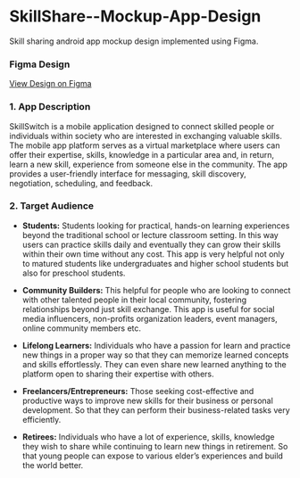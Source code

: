 # SkillShare--Mockup-App-Design
Skill sharing android app mockup design implemented using Figma.

<h3>Figma Design</h3>

[View Design on Figma](https://www.figma.com/design/dyyuVtivn4mppKyhEROnTR/SkillSwitch-Mockup-Design?node-id=0-1&t=X1gBEm7C5g1MqbXU-1)


<h3>1. App Description</h3>

<p>SkillSwitch is a mobile application designed to connect skilled people or individuals within society who are interested in exchanging valuable skills. The mobile app platform serves as a virtual marketplace where users can offer their expertise, skills, knowledge in a particular area and, in return, learn a new skill, experience from someone else in the community. The app provides a user-friendly interface for messaging, skill discovery, negotiation, scheduling, and feedback.</p>


<h3>2. Target Audience</h3>

- <b>Students:</b> Students looking for practical, hands-on learning experiences beyond the traditional school or lecture classroom setting. In this way users can practice skills daily and eventually they can grow their skills within their own time without any cost. This app is very helpful not only to matured students like undergraduates and higher school students but also for preschool students.

- <b>Community Builders:</b> This helpful for people who are looking to connect with other talented people in their local community, fostering relationships beyond just skill exchange. This app is useful for social media influencers, non-profits organization leaders, event managers, online community members etc.

- <b>Lifelong Learners:</b> Individuals who have a passion for learn and practice new things in a proper way so that they can memorize learned concepts and skills effortlessly. They can even share new learned anything to the platform open to sharing their expertise with others.

- <b>Freelancers/Entrepreneurs:</b> Those seeking cost-effective and productive ways to improve new skills for their business or personal development. So that they can perform their business-related tasks very efficiently.

- <b>Retirees:</b> Individuals who have a lot of experience, skills, knowledge they wish to share while continuing to learn new things in retirement. So that young people can expose to various elder’s experiences and build the world better.

